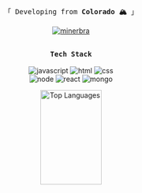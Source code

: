 
<p align="center"> 
  <samp>
    <br>
    「 Developing from <b>Colorado 🏔️</b> 」
    <br>
    <br>
  </samp>
        <a href="https://linkedin.com/in/brady-miner-062ab0132" target="_blank">
        <img src="https://img.shields.io/badge/LinkedIn-0077B5?style=for-the-badge&logo=linkedin&logoColor=white" alt="minerbra"/>
        </a>
</p>

<p align="center">
  <br>
  <samp>
    <b>Tech Stack</b>
  </samp>
  <br>
  <br>
  <img src="https://img.shields.io/badge/Javascript-F0DB4F?style=for-the-badge&labelColor=black&logo=javascript&logoColor=F0DB4F" alt="javascript"/>
  <img src="https://img.shields.io/badge/HTML5-E34F26?style=for-the-badge&logo=html5&logoColor=white" alt="html"/>
  <img src="https://img.shields.io/badge/CSS3-1572B6?style=for-the-badge&logo=css3&logoColor=white" alt="css"/>
  <br>
  <img src="https://img.shields.io/badge/Node.js-3C873A?style=for-the-badge&labelColor=black&logo=node.js&logoColor=3C873A" alt="node"/>
  <img src="https://img.shields.io/badge/-React-61DBFB?style=for-the-badge&labelColor=black&logo=react&logoColor=61DBFB" alt="react"/>
  <img src="https://img.shields.io/badge/MongoDB-4EA94B?style=for-the-badge&logo=mongodb&logoColor=white" alt="mongo"/>
</p>

<p align="center"> 
  <a> 
  <ahref="https://github.com/minerbra"><img alt="Top Languages" src="https://denvercoder1-github-readme-stats.vercel.app/api/top-langs/?username=minerbra&langs_count=8&layout=compact&theme=react&border_color=7F3FBF&bg_color=0D1117&title_color=F85D7F&icon_color=F8D866" height="192px" width="49.5%"/></a>
  <br/>
  </a>
</p>
